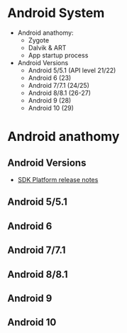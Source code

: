 # Android System

- Android anathomy:
  - Zygote
  - Dalvik & ART
  - App startup process
- Android Versions
  - Android 5/5.1 (API level 21/22)
  - Android 6 (23)
  - Android 7/7.1 (24/25)
  - Android 8/8.1 (26-27)
  - Android 9 (28)
  - Android 10 (29)

# Android anathomy


## Android Versions

- [SDK Platform release notes](https://developer.android.com/studio/releases/platforms)


## Android 5/5.1
## Android 6
## Android 7/7.1
## Android 8/8.1
## Android 9
## Android 10
